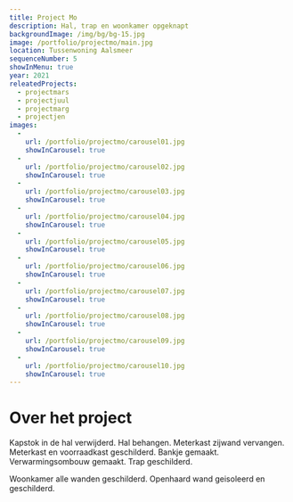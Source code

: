 ```yaml
---
title: Project Mo
description: Hal, trap en woonkamer opgeknapt
backgroundImage: /img/bg/bg-15.jpg
image: /portfolio/projectmo/main.jpg
location: Tussenwoning Aalsmeer
sequenceNumber: 5
showInMenu: true
year: 2021
releatedProjects:
  - projectmars
  - projectjuul
  - projectmarg
  - projectjen
images:
  -
    url: /portfolio/projectmo/carousel01.jpg
    showInCarousel: true
  -
    url: /portfolio/projectmo/carousel02.jpg
    showInCarousel: true
  -
    url: /portfolio/projectmo/carousel03.jpg
    showInCarousel: true
  -
    url: /portfolio/projectmo/carousel04.jpg
    showInCarousel: true
  -
    url: /portfolio/projectmo/carousel05.jpg
    showInCarousel: true
  -
    url: /portfolio/projectmo/carousel06.jpg
    showInCarousel: true
  -
    url: /portfolio/projectmo/carousel07.jpg
    showInCarousel: true
  -
    url: /portfolio/projectmo/carousel08.jpg
    showInCarousel: true
  -
    url: /portfolio/projectmo/carousel09.jpg
    showInCarousel: true  
  -
    url: /portfolio/projectmo/carousel10.jpg
    showInCarousel: true
---
```


# Over het project

Kapstok in de hal verwijderd. Hal behangen. Meterkast zijwand vervangen. Meterkast en voorraadkast geschilderd. Bankje gemaakt. Verwarmingsombouw gemaakt. Trap geschilderd.

Woonkamer alle wanden geschilderd. Openhaard wand geisoleerd en geschilderd.

